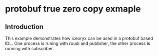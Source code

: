 # protobuf true zero copy exmaple

## Introduction

This example demonstrates how iceoryx can be used in a protobuf based IDL.
One process is runing with roudi and publisher, the other process is running
with subscriber.
